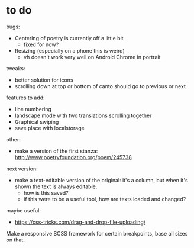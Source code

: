# to do

bugs: 

 * Centering of poetry is currently off a little bit
   * fixed for now?
 * Resizing (especially on a phone this is weird)
   * vh doesn't work very well on Android Chrome in portrait

tweaks:

 * better solution for icons
 * scrolling down at top or bottom of canto should go to previous or next

features to add:

 * line numbering
 * landscape mode with two translations scrolling together
 * Graphical swiping
 * save place with localstorage

other:

 * make a version of the first stanza: http://www.poetryfoundation.org/poem/245738

next version:

 * make a text-editable version of the original: it's a column, but when it's shown the text is always editable.  
   * how is this saved?
   * if this were to be a useful tool, how are texts loaded and changed?

maybe useful:
 * https://css-tricks.com/drag-and-drop-file-uploading/

 Make a responsive SCSS framework for certain breakpoints, base all sizes on that.
